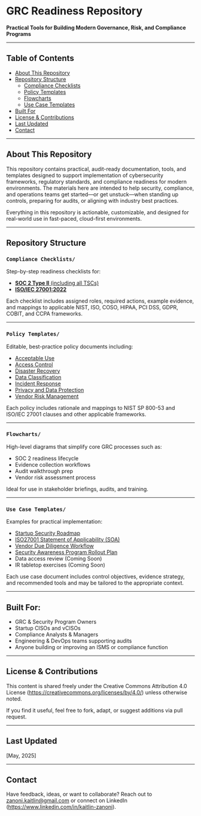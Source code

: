 # GRC Readiness Repository  
**Practical Tools for Building Modern Governance, Risk, and Compliance Programs**

---

## Table of Contents

- [About This Repository](#about-this-repository)
- [Repository Structure](#repository-structure)
  - [Compliance Checklists](#compliance-checklists)
  - [Policy Templates](#policy-templates)
  - [Flowcharts](#flowcharts)
  - [Use Case Templates](#use-case-templates)
- [Built For](#built-for)
- [License & Contributions](#license--contributions)
- [Last Updated](#last-updated)
- [Contact](#contact)

---

## About This Repository

This repository contains practical, audit-ready documentation, tools, and templates designed to support implementation of cybersecurity frameworks, regulatory standards, and compliance readiness for modern environments. The materials here are intended to help security, compliance, and operations teams get started—or get unstuck—when standing up controls, preparing for audits, or aligning with industry best practices.

Everything in this repository is actionable, customizable, and designed for real-world use in fast-paced, cloud-first environments.

---

## Repository Structure

### `Compliance Checklists/`  

Step-by-step readiness checklists for:
- [**SOC 2 Type II** (including all TSCs)](https://github.com/kzanoni/GRC-Readiness/blob/fd7c1e38c9adaf460ddcc5765d4c694463def9e4/01_SOC%202%20Readiness%20Checklist.docx)
- [**ISO/IEC 27001:2022**](https://github.com/kzanoni/GRC-Readiness/blob/fd7c1e38c9adaf460ddcc5765d4c694463def9e4/02_ISO27001%20Readiness%20Checklist.docx)

Each checklist includes assigned roles, required actions, example evidence, and mappings to applicable NIST, ISO, COSO, HIPAA, PCI DSS, GDPR, COBIT, and CCPA frameworks.

---

### `Policy Templates/`  

Editable, best-practice policy documents including:
- [Acceptable Use](https://github.com/kzanoni/GRC-Readiness/blob/02_PolicyTemplates/01_Acceptable%20Use%20Policy%20Template.docx)  
- [Access Control](https://github.com/kzanoni/GRC-Readiness/blob/02_PolicyTemplates/02_Access%20Control%20Policy%20Template.docx)
- [Disaster Recovery](https://github.com/kzanoni/GRC-Readiness/blob/02_PolicyTemplates/03_Disaster%20Recovery%20Policy%20Template.docx)
- [Data Classification](https://github.com/kzanoni/GRC-Readiness/blob/02_PolicyTemplates/04_Data%20Classification%20Policy%20Template.docx) 
- [Incident Response](https://github.com/kzanoni/GRC-Readiness/blob/02_PolicyTemplates/05_Incident%20Response%20Policy%20Template.docx)   
- [Privacy and Data Protection](https://github.com/kzanoni/GRC-Readiness/blob/02_PolicyTemplates/06_Privacy%20and%20Data%20Protection%20Policy%20Template.docx)
- [Vendor Risk Management](https://github.com/kzanoni/GRC-Readiness/blob/02_PolicyTemplates/07_Vendor%20Risk%20Management%20Policy%20Template.docx)

Each policy includes rationale and mappings to NIST SP 800-53 and ISO/IEC 27001 clauses and other applicable frameworks.

---

### `Flowcharts/`  

High-level diagrams that simplify core GRC processes such as:
- SOC 2 readiness lifecycle  
- Evidence collection workflows  
- Audit walkthrough prep  
- Vendor risk assessment process

Ideal for use in stakeholder briefings, audits, and training.

---

### `Use Case Templates/`  

Examples for practical implementation:
- [Startup Security Roadmap](https://github.com/kzanoni/GRC-Readiness/blob/51d1b5619fa746471f55914a193c188d84f4fc09/01_Startup%20Security%20Roadmap.docx)
- [ISO27001 Statement of Applicability (SOA)](https://github.com/kzanoni/GRC-Readiness/blob/51d1b5619fa746471f55914a193c188d84f4fc09/02_ISO27001%20Statement%20of%20Applicability%20(SoA).docx)
- [Vendor Due Diligence Workflow](https://github.com/kzanoni/GRC-Readiness/blob/51d1b5619fa746471f55914a193c188d84f4fc09/03_Vendor%20Due%20Diligence%20Workflow.docx)  
- [Security Awareness Program Rollout Plan](https://github.com/kzanoni/GRC-Readiness/blob/51d1b5619fa746471f55914a193c188d84f4fc09/04_Security%20Awareness%20Program%20Rollout%20Plan.docx)  
- Data access review (Coming Soon) 
- IR tabletop exercises (Coming Soon)

Each use case document includes control objectives, evidence strategy, and recommended tools and may be tailored to the appropriate context.

---

## Built For:

- GRC & Security Program Owners  
- Startup CISOs and vCISOs  
- Compliance Analysts & Managers  
- Engineering & DevOps teams supporting audits  
- Anyone building or improving an ISMS or compliance function

---

## License & Contributions

This content is shared freely under the Creative Commons Attribution 4.0 License (https://creativecommons.org/licenses/by/4.0/) unless otherwise noted.

If you find it useful, feel free to fork, adapt, or suggest additions via pull request.

---

## Last Updated  
[May, 2025]

---

## Contact

Have feedback, ideas, or want to collaborate? Reach out to zanoni.kaitlin@gmail.com or connect on LinkedIn (https://www.linkedin.com/in/kaitlin-zanoni).

